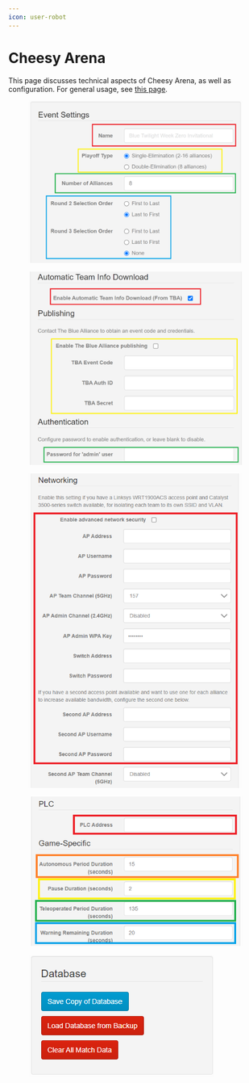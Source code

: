```yaml
---
icon: user-robot
---
```


# Cheesy Arena

This page discusses technical aspects of Cheesy Arena, as well as configuration. For general usage, see [this page](../../operation/operator.md).





<figure><img src="../../.gitbook/assets/CA setup event (1).PNG" alt=""><figcaption></figcaption></figure>

<figure><img src="../../.gitbook/assets/CA setup 2 (1).PNG" alt=""><figcaption></figcaption></figure>

<figure><img src="../../.gitbook/assets/CA Setup 3 (1).png" alt=""><figcaption></figcaption></figure>

<figure><img src="../../.gitbook/assets/CA setup 4 (1).png" alt=""><figcaption></figcaption></figure>

<figure><img src="../../.gitbook/assets/CA setup 5 (1).png" alt=""><figcaption></figcaption></figure>



